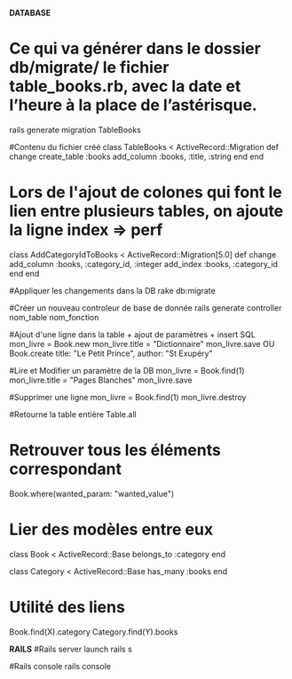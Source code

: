 **DATABASE**

# Ce qui va générer dans le dossier db/migrate/ le fichier   table_books.rb, avec la date et l’heure à la place de l’astérisque.
rails generate migration TableBooks

#Contenu du fichier créé
class TableBooks < ActiveRecord::Migration
  def change
    create_table :books
    add_column :books, :title, :string
  end
end

# Lors de l'ajout de colones qui font le lien entre plusieurs tables, on ajoute la ligne index => perf
class AddCategoryIdToBooks < ActiveRecord::Migration[5.0]
  def change
    add_column :books, :category_id, :integer
    add_index :books, :category_id
  end
end

#Appliquer les changements dans la DB
rake db:migrate

#Créer un nouveau controleur de base de donnée
rails generate controller nom_table nom_fonction

#Ajout d'une ligne dans la table + ajout de paramètres + insert SQL
mon_livre = Book.new
mon_livre.title = "Dictionnaire"
mon_livre.save
OU
Book.create title: "Le Petit Prince", author: "St Exupéry"

#Lire et Modifier un paramètre de la DB
mon_livre = Book.find(1)
mon_livre.title = "Pages Blanches"
mon_livre.save

#Supprimer une ligne
mon_livre = Book.find(1)
mon_livre.destroy

#Retourne la table entière
Table.all

# Retrouver tous les éléments correspondant
Book.where(wanted_param: "wanted_value")

# Lier des modèles entre eux
class Book < ActiveRecord::Base
  belongs_to :category
end

class Category < ActiveRecord::Base
  has_many :books
end
# Utilité des liens
Book.find(X).category
Category.find(Y).books 

**RAILS**
#Rails server launch
rails s

#Rails console
rails console
